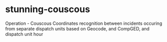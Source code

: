 # stunning-couscous
Operation - Couscous 
Coordinates recognition between incidents occuring from separate dispatch units based on Geocode, and CompGED, and dispatch unit hour
